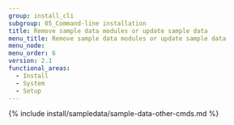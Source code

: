 ```yaml
---
group: install_cli
subgroup: 05_Command-line installation
title: Remove sample data modules or update sample data
menu_title: Remove sample data modules or update sample data
menu_node:
menu_order: 6
version: 2.1
functional_areas:
  - Install
  - System
  - Setup
---
```


{% include install/sampledata/sample-data-other-cmds.md %}
